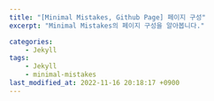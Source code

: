 ```yaml
---
title: "[Minimal Mistakes, Github Page] 페이지 구성"
excerpt: "Minimal Mistakes의 페이지 구성을 알아봅니다."

categories:
    - Jekyll
tags:
    - Jekyll
    - minimal-mistakes
last_modified_at: 2022-11-16 20:18:17 +0900
---
```




